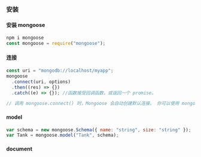 ### 安装

#### 安装 mongoose

```js
npm i mongoose
const mongoose = require("mongoose");
```

#### 连接

```js
const uri = "mongodb://localhost/myapp";
mongoose
  .connect(uri, options)
  .then((res) => {})
  .catch((e) => {}); //函数接受回调函数，或返回一个 promise。

// 调用 mongoose.connect() 时，Mongoose 会自动创建默认连接。 你可以使用 mongoose.connection 访问默认连接。
```

#### model

```js
var schema = new mongoose.Schema({ name: "string", size: "string" });
var Tank = mongoose.model("Tank", schema);
```

#### document
